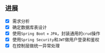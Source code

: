 ## 进展
 - [x] 需求分析
 - [x] 确定数据库表设计
 - [x] 使用`Spring Boot` + `JPA`，封装通用的`crud`操作
 - [x] 使用`Spring Security`和`JWT`做用户登录和鉴权
 - [x] 在控制层做统一异常处理 
<!--stackedit_data:
eyJoaXN0b3J5IjpbMTYyOTczMTc3OV19
-->